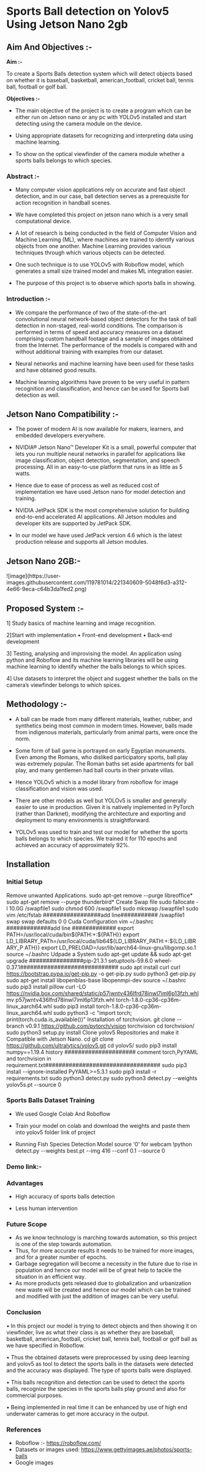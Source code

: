 <h1>Sports Ball detection on Yolov5 Using Jetson Nano 2gb</h1>

<h2>Aim And Objectives :-</h2>

<b>Aim :-</b>

To create a Sports Balls detection system which will detect objects based on whether it is baseball, basketball, american_football, cricket ball, tennis ball, football or golf ball.

<b>Objectives :-</b>

* The main objective of the project is to create a program which can be either run on Jetson nano or any pc with YOLOv5 installed and start detecting using the camera module on the device.

* Using appropriate datasets for recognizing and interpreting data using machine learning.

* To show on the optical viewfinder of the camera module whether a sports balls belongs to which species.

<h3>Abstract :-</h3>

* Many  computer  vision  applications  rely  on accurate and fast object detection, and in our case, ball detection serves  as  a  prerequisite  for  action  recognition  in  handball scenes.

* We have completed this project on jetson nano which is a very small computational device.

* A lot of research is being conducted in the field of Computer Vision and Machine Learning (ML), where machines are trained to identify various objects from one another. Machine Learning provides various techniques through which various objects can be detected.

* One such technique is to use YOLOv5 with Roboflow model, which generates a small size trained model and makes ML integration easier.

* The purpose of this project is to observe which sports balls in showing.

<h3><b>Introduction :-</b></h3>

* We compare the performance of two of the state-of-the-art convolutional neural network-based object detectors for the task of ball detection in non-staged, real-world conditions. The comparison  is  performed  in  terms  of  speed  and  accuracy measures on a dataset comprising custom handball footage and a  sample  of  images  obtained  from  the  Internet.  The performance  of  the  models  is  compared  with  and  without additional training with examples from our dataset.

* Neural networks and machine learning have been used for these tasks and have obtained good results.

* Machine learning algorithms have proven to be very useful in pattern recognition and classification, and hence can be used for Sports ball detection as well.

<h2>Jetson Nano Compatibility :-</h2>

* The power of modern AI is now available for makers, learners, and embedded developers everywhere.

* NVIDIA® Jetson Nano™ Developer Kit is a small, powerful computer that lets you run multiple neural networks in parallel for applications like image classification, object detection, segmentation, and speech processing. All in an easy-to-use platform that runs in as little as 5 watts.

* Hence due to ease of process as well as reduced cost of implementation we have used Jetson nano for model detection and training.

* NVIDIA JetPack SDK is the most comprehensive solution for building end-to-end accelerated AI applications. All Jetson modules and developer kits are supported by JetPack SDK.

* In our model we have used JetPack version 4.6 which is the latest production release and supports all Jetson modules.

<h2>Jetson Nano 2GB:-</h2>
![image](https://user-images.githubusercontent.com/119781014/221340609-5048f6d3-a312-4e66-9eca-c64b3da1fed2.png)

## Proposed System :-

1] Study basics of machine learning and image recognition. 

2]Start with implementation • Front-end development • Back-end development 

3] Testing, analysing and improvising the model. An application using python and Roboflow and its machine learning libraries will be using machine learning to identify whether the balls belongs to which spices. 

4] Use datasets to interpret the object and suggest whether the balls on the camera’s viewfinder belongs to which spices.

## Methodology :- 

* A ball can be made from many different materials, leather, rubber, and synthetics being most common in modern times. However, balls made from indigenous materials, particularly from animal parts, were once the norm.

* Some form of ball game is portrayed on early Egyptian monuments. Even among the Romans, who disliked participatory sports, ball play was extremely popular. The Roman baths set aside apartments for ball play, and many gentlemen had ball courts in their private villas.

* Hence YOLOv5 which is a model library from roboflow for image classification and vision was used.

* There are other models as well but YOLOv5 is smaller and generally easier to use in production. Given it is natively implemented in PyTorch (rather than Darknet), modifying the architecture and exporting and deployment to many environments is straightforward.

* YOLOv5 was used to train and test our model for whether the sports balls belongs to which species. We trained it for 110 epochs and achieved an accuracy of approximately 92%.

## Installation

### **Initial Setup**

Remove unwanted Applications. sudo apt-get remove --purge libreoffice* sudo apt-get remove --purge thunderbird* Create Swap file sudo fallocate -l 10.0G /swapfile1 sudo chmod 600 /swapfile1 sudo mkswap /swapfile1 sudo vim /etc/fstab #################add line########### /swapfile1 swap swap defaults 0 0 Cuda Configuration vim ~/.bashrc #############add line ############# export PATH=/usr/local/cuda/bin${PATH:+:${PATH}} export LD_LIBRARY_PATh=/usr/local/cuda/lib64${LD_LIBRARY_PATH:+:${LD_LIBRARY_P ATH}} export LD_PRELOAD=/usr/lib/aarch64-linux-gnu/libgomp.so.1 source ~/.bashrc Udpade a System sudo apt-get update && sudo apt-get upgrade ################pip-21.3.1 setuptools-59.6.0 wheel-0.37.1############################# sudo apt install curl curl https://bootstrap.pypa.io/get-pip.py -o get-pip.py sudo python3 get-pip.py sudo apt-get install libopenblas-base libopenmpi-dev source ~/.bashrc sudo pip3 install pillow curl -LO https://nvidia.box.com/shared/static/p57jwntv436lfrd78inwl7iml6p13fzh.whl mv p57jwntv436lfrd78inwl7iml6p13fzh.whl torch-1.8.0-cp36-cp36m-linux_aarch64.whl sudo pip3 install torch-1.8.0-cp36-cp36m-linux_aarch64.whl sudo python3 -c "import torch; print(torch.cuda.is_available())" Installation of torchvision. git clone --branch v0.9.1 https://github.com/pytorch/vision torchvision cd torchvision/ sudo python3 setup.py install Clone yolov5 Repositories and make it Compatible with Jetson Nano. cd git clone https://github.com/ultralytics/yolov5.git cd yolov5/ sudo pip3 install numpy==1.19.4 history ##################### comment torch,PyYAML and torchvision in requirement.txt################################## sudo pip3 install --ignore-installed PyYAML>=5.3.1 sudo pip3 install -r requirements.txt sudo python3 detect.py sudo python3 detect.py --weights yolov5s.pt --source 0

### Sports Balls Dataset Training

* We used Google Colab And Roboflow

* Train your model on colab and download the weights and paste them into yolov5 folder link of project

* Running Fish Species Detection Model source '0' for webcam !python detect.py --weights best.pt --img 416 --conf 0.1 --source 0

### Demo link:-

### Advantages

* High accuracy of sports balls detection

* Less human intervention

### Future Scope

* As we know technology is marching towards automation, so this project is one of the step towards automation.
* Thus, for more accurate results it needs to be trained for more images, and for a greater number of epochs.
* Garbage segregation will become a necessity in the future due to rise in population and hence our model will be of great help to tackle the situation in an efficient way.
* As more products gets released due to globalization and urbanization new waste will be created and hence our model which can be trained and modified with just the addition of images can be very useful.

### Conclusion

• In this project our model is trying to detect objects and then showing it on viewfinder, live as what their class is as whether they are baseball, basketball, american_football, cricket ball, tennis ball, football or golf ball as we have specified in Roboflow.

• Thus the obtained datasets were preprocessed by using deep learning and yolov5 as tool to detect the sports balls in the datasets were detected and the accuracy was displayed. The type of sports balls were displayed.

• This balls recognition and detection can be used to detect the sports balls, recognize the species in the sports balls play ground and also for commercial purposes.

• Being implemented in real time it can be enhanced by use of high end underwater cameras to get more accuracy in the output.

### References

* Roboflow :- https://roboflow.com/
* Datasets or images used: https://www.gettyimages.ae/photos/sports-balls
* Google images
